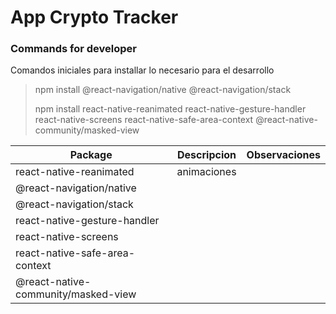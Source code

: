 # App Crypto Tracker


### Commands for developer

Comandos iniciales para installar lo necesario para  el desarrollo

> npm install @react-navigation/native @react-navigation/stack 
> 
>npm install react-native-reanimated react-native-gesture-handler react-native-screens react-native-safe-area-context @react-native-community/masked-view


| Package        | Descripcion           | Observaciones  |
| ------------- |:-------------:| -----:|
| react-native-reanimated | animaciones |
| @react-navigation/native |  |
| @react-navigation/stack  | |
| react-native-gesture-handler | |
|react-native-screens  | |
|react-native-safe-area-context||
|@react-native-community/masked-view||

